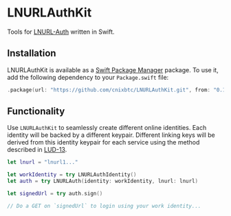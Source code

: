 # LNURLAuthKit

Tools for [LNURL-Auth](https://github.com/fiatjaf/lnurl-rfc/blob/luds/04.md) written in Swift.

## Installation

LNURLAuthKit is available as a [Swift Package Manager](https://swift.org/package-manager/) package.
To use it, add the following dependency to your `Package.swift` file:

``` swift
.package(url: "https://github.com/cnixbtc/LNURLAuthKit.git", from: "0.1.0"),
```

## Functionality

Use `LNURLAuthKit` to seamlessly create different online identities.
Each identity will be backed by a different keypair.
Different linking keys will be derived from this identity keypair for each service using the method described in [LUD-13](https://github.com/fiatjaf/lnurl-rfc/blob/luds/13.md).

``` swift
let lnurl = "lnurl1..."

let workIdentity = try LNURLAuthIdentity()
let auth = try LNURLAuth(identity: workIdentity, lnurl: lnurl)

let signedUrl = try auth.sign()

// Do a GET on `signedUrl` to login using your work identity...
```
